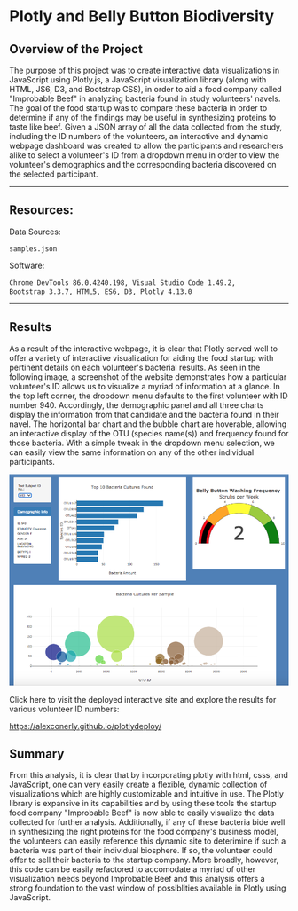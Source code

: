 # Plotly and Belly Button Biodiversity

## Overview of the Project

The purpose of this project was to create interactive data visualizations in JavaScript using Plotly.js, a JavaScript visualization library (along with HTML, JS6, D3, and Bootstrap CSS), in order to aid a food company called "Improbable Beef" in analyzing bacteria found in study volunteers' navels.  The goal of the food startup was to compare these bacteria in order to determine if any of the findings may be useful in synthesizing proteins to taste like beef.  Given a JSON array of all the data collected from the study, including the ID numbers of the volunteers, an interactive and dynamic webpage dashboard was created to allow the participants and researchers alike to select a volunteer's ID from a dropdown menu in order to view the volunteer's demographics and the corresponding bacteria discovered on the selected participant.

---------------------------------------------
## Resources:

Data Sources: 

    samples.json

Software: 

    Chrome DevTools 86.0.4240.198, Visual Studio Code 1.49.2,
    Bootstrap 3.3.7, HTML5, ES6, D3, Plotly 4.13.0

---------------------------------------------

## Results

As a result of the interactive webpage, it is clear that Plotly served well to offer a variety of interactive visualization for aiding the food startup with pertinent details on each volunteer's bacterial results.  As seen in the following image, a screenshot of the website demonstrates how a particular volunteer's ID allows us to visualize a myriad of information at a glance.  In the top left corner, the dropdown menu defaults to the first volunteer with ID number 940.  Accordingly, the demographic panel and all three charts display the information from that candidate and the bacteria found in their navel.  The horizontal bar chart and the bubble chart are hoverable, allowing an interactive display of the OTU (species name(s)) and frequency found for those bacteria.  With a simple tweak in the dropdown menu selection, we can easily view the same information on any of the other individual participants.


![](Resources/charts.png)


Click here to visit the deployed interactive site and explore the results for various volunteer ID numbers:

https://alexconerly.github.io/plotlydeploy/

## Summary

From this analysis, it is clear that by incorporating plotly with html, csss, and JavaScript, one can very easily create a flexible, dynamic collection of visualizations which are highly customizable and intuitive in use.  The Plotly library is expansive in its capabilities and by using these tools the startup food company "Improbable Beef" is now able to easily visualize the data collected for further analysis.  Additionally, if any of these bacteria bide well in synthesizing the right proteins for the food company's business model, the volunteers can easily reference this dynamic site to deterimine if such a bacteria was part of their individual biosphere.  If so, the volunteer could offer to sell their bacteria to the startup company.  More broadly, however, this code can be easily refactored to accomodate a myriad of other visualization needs beyond Improbable Beef and this analysis offers a strong foundation to the vast window of possiblities available in Plotly using JavaScript.